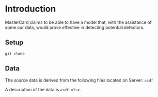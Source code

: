 # Introduction
MasterCard claims to be able to have a model that, with the assistance of some our data,
would prove effective in detecting potential defectors.

## Setup
`git clone `

## Data
The source data is derived from the following files located on Server: `asdf`


A description of the data is `asdf.xlsx`.
